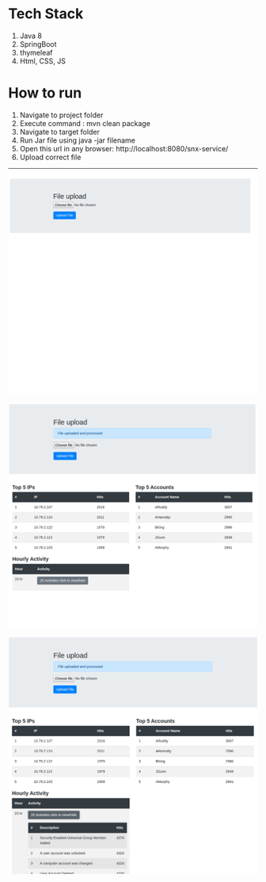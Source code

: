 # Tech Stack

1. Java 8
2. SpringBoot
3. thymeleaf
4. Html, CSS, JS

# How to run

1. Navigate to project folder
2. Execute command : mvn clean package
3. Navigate to target folder
4. Run Jar file using java -jar filename
5. Open this url in any browser: http://localhost:8080/snx-service/
6. Upload correct file 

![SEE](src/main/resources/images/1.png)

![SEE](src/main/resources/images/3.png)

![SEE](src/main/resources/images/4.png)
